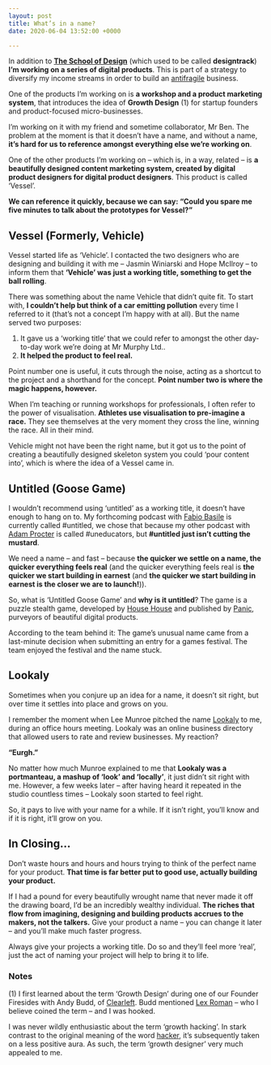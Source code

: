 ```yaml
---
layout: post
title: What’s in a name?
date: 2020-06-04 13:52:00 +0000

---
```

In addition to [**The School of Design**][01] (which used to be called **designtrack**) **I’m working on a series of digital products**. This is part of a strategy to diversify my income streams in order to build an [antifragile][02] business.

One of the products I’m working on is **a workshop and a product marketing system**, that introduces the idea of **Growth Design** (1) for startup founders and product-focused micro-businesses.

I’m working on it with my friend and sometime collaborator, Mr Ben. The problem at the moment is that it doesn’t have a name, and without a name, **it’s hard for us to reference amongst everything else we’re working on**.

One of the other products I’m working on – which is, in a way, related – is **a beautifully designed content marketing system, created by digital product designers for digital product designers**. This product is called ‘Vessel’.

**We can reference it quickly, because we can say: “Could you spare me five minutes to talk about the prototypes for Vessel?”**


## Vessel (Formerly, Vehicle)

Vessel started life as ‘Vehicle’. I contacted the two designers who are designing and building it with me – Jasmin Winiarski and Hope McIlroy – to inform them that **‘Vehicle’ was just a working title, something to get the ball rolling**.

There was something about the name Vehicle that didn’t quite fit. To start with, **I couldn’t help but think of a car emitting pollution** every time I referred to it (that’s not a concept I’m happy with at all). But the name served two purposes:

1. It gave us a ‘working title’ that we could refer to amongst the other day-to-day work we’re doing at Mr Murphy Ltd..
2. **It helped the product to feel real.**

Point number one is useful, it cuts through the noise, acting as a shortcut to the project and a shorthand for the concept. **Point number two is where the magic happens, however.**

When I’m teaching or running workshops for professionals, I often refer to the power of visualisation. **Athletes use visualisation to pre-imagine a race.** They see themselves at the very moment they cross the line, winning the race. All in their mind.

Vehicle might not have been the right name, but it got us to the point of creating a beautifully designed skeleton system you could ‘pour content into’, which is where the idea of a Vessel came in.


## Untitled (Goose Game)

I wouldn’t recommend using ‘untitled’ as a working title, it doesn’t have enough to hang on to. My forthcoming podcast with [Fabio Basile][03] is currently called #untitled, we chose that because my other podcast with [Adam Procter][04] is called #uneducators, but **#untitled just isn’t cutting the mustard**.

We need a name – and fast – because **the quicker we settle on a name, the quicker everything feels real** (and the quicker everything feels real is **the quicker we start building in earnest** (and **the quicker we start building in earnest is the closer we are to launch!**)).

So, what is ‘Untitled Goose Game’ and **why is it untitled**? The game is a puzzle stealth game, developed by [House House][05] and published by [Panic][06], purveyors of beautiful digital products.

According to the team behind it: The game’s unusual name came from a last-minute decision when submitting an entry for a games festival. The team enjoyed the festival and the name stuck.


## Lookaly

Sometimes when you conjure up an idea for a name, it doesn’t sit right, but over time it settles into place and grows on you.

I remember the moment when Lee Munroe pitched the name [Lookaly][07] to me, during an office hours meeting. Lookaly was an online business directory that allowed users to rate and review businesses. My reaction? 

**“Eurgh.”**

No matter how much Munroe explained to me that **Lookaly was a portmanteau, a mashup of ‘look’ and ‘locally’**, it just didn’t sit right with me. However, a few weeks later – after having heard it repeated in the studio countless times – Lookaly soon started to feel right.

So, it pays to live with your name for a while. If it isn’t right, you’ll know and if it is right, it’ll grow on you.


## In Closing…

Don’t waste hours and hours and hours trying to think of the perfect name for your product. **That time is far better put to good use, actually building your product.**

If I had a pound for every beautifully wrought name that never made it off the drawing board, I’d be an incredibly wealthy individual. **The riches that flow from imagining, designing and building products accrues to the makers, not the talkers.** Give your product a name – you can change it later – and you’ll make much faster progress.

Always give your projects a working title. Do so and they’ll feel more ‘real’, just the act of naming your project will help to bring it to life.


### Notes

(1) I first learned about the term ‘Growth Design’ during one of our Founder Firesides with Andy Budd, of [Clearleft][08]. Budd mentioned [Lex Roman][09] – who I believe coined the term – and I was hooked.

I was never wildly enthusiastic about the term ‘growth hacking’. In stark contrast to the original meaning of the word [hacker][10], it’s subsequently taken on a less positive aura. As such, the term ‘growth designer’ very much appealed to me.


[01]: https://www.notion.so/designtrack/The-School-of-Design-0feeb493919e4712b531874961241b10
[02]: https://hbr.org/2013/06/make-your-organization-anti-fr.html
[03]: https://twitter.com/fffabs
[04]: https://discursive.adamprocter.co.uk/2020/06/03/tot-app-does.html
[05]: http://househou.se
[06]: https://panic.com
[07]: https://www.leemunroe.com/business-directory-northern-ireland/
[08]: https://clearleft.com
[09]: https://lexroman.com
[10]: https://www.newyorker.com/tech/annals-of-technology/a-short-history-of-hack